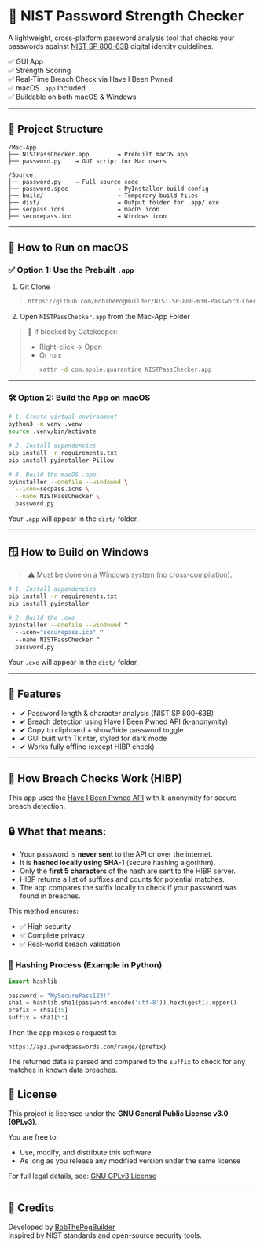 # 🔐 NIST Password Strength Checker

A lightweight, cross-platform password analysis tool that checks your passwords against [NIST SP 800-63B](https://pages.nist.gov/800-63-3/sp800-63b.html) digital identity guidelines.

✅ GUI App  
✅ Strength Scoring  
✅ Real-Time Breach Check via Have I Been Pwned  
✅ macOS `.app` Included  
✅ Buildable on both macOS & Windows

---

## 📁 Project Structure

```
/Mac-App
├── NISTPassChecker.app        → Prebuilt macOS app
├── password.py    → GUI script for Mac users

/Source
├── password.py    → Full source code
├── password.spec              → PyInstaller build config
├── build/                     → Temporary build files
├── dist/                      → Output folder for .app/.exe
├── secpass.icns               → macOS icon
├── securepass.ico             → Windows icon
```

---

## 🍏 How to Run on macOS

### ✅ Option 1: Use the Prebuilt `.app`

1. Git Clone 
>   ```bash
>   https://github.com/BobThePogBuilder/NIST-SP-800-63B-Password-Checker.git
>   ```
2. Open `NISTPassChecker.app` from the Mac-App Folder

> 🛑 If blocked by Gatekeeper:
> - Right-click → Open  
> - Or run:
>   ```bash
>   xattr -d com.apple.quarantine NISTPassChecker.app
>   ```

---

### 🛠 Option 2: Build the App on macOS

```bash
# 1. Create virtual environment
python3 -m venv .venv
source .venv/bin/activate

# 2. Install dependencies
pip install -r requirements.txt
pip install pyinstaller Pillow

# 3. Build the macOS .app
pyinstaller --onefile --windowed \
  --icon=secpass.icns \
  --name NISTPassChecker \
  password.py
```

Your `.app` will appear in the `dist/` folder.

---

## 🪟 How to Build on Windows

> ⚠️ Must be done on a Windows system (no cross-compilation).

```bash
# 1. Install dependencies
pip install -r requirements.txt
pip install pyinstaller

# 2. Build the .exe
pyinstaller --onefile --windowed ^
  --icon="securepass.ico" ^
  --name NISTPassChecker ^
  password.py
```

Your `.exe` will appear in the `dist/` folder.

---

## 🔧 Features

- ✔ Password length & character analysis (NIST SP 800-63B)
- ✔ Breach detection using Have I Been Pwned API (k-anonymity)
- ✔ Copy to clipboard + show/hide password toggle
- ✔ GUI built with Tkinter, styled for dark mode
- ✔ Works fully offline (except HIBP check)

---


## 🔐 How Breach Checks Work (HIBP)

This app uses the [Have I Been Pwned API](https://haveibeenpwned.com/API/v3#SearchingPwnedPasswordsByRange) with k-anonymity for secure breach detection.

## 🔒 What that means:
- Your password is **never sent** to the API or over the internet.
- It is **hashed locally using SHA-1** (secure hashing algorithm).
- Only the **first 5 characters** of the hash are sent to the HIBP server.
- HIBP returns a list of suffixes and counts for potential matches.
- The app compares the suffix locally to check if your password was found in breaches.

This method ensures:
- ✅ High security
- ✅ Complete privacy
- ✅ Real-world breach validation

### 🔢 Hashing Process (Example in Python)
```python
import hashlib

password = "MySecurePass123!"
sha1 = hashlib.sha1(password.encode('utf-8')).hexdigest().upper()
prefix = sha1[:5]
suffix = sha1[5:]
```

Then the app makes a request to:
```
https://api.pwnedpasswords.com/range/{prefix}
```

The returned data is parsed and compared to the `suffix` to check for any matches in known data breaches.



## 🧾 License

This project is licensed under the **GNU General Public License v3.0 (GPLv3)**.

You are free to:

- Use, modify, and distribute this software
- As long as you release any modified version under the same license

For full legal details, see: [GNU GPLv3 License](https://www.gnu.org/licenses/gpl-3.0.html)

---

## 🙌 Credits

Developed by [BobThePogBuilder](https://github.com/BobThePogBuilder)  
Inspired by NIST standards and open-source security tools.
